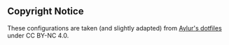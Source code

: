 ## Copyright Notice

These configurations are taken (and slightly adapted) from [Aylur's dotfiles](https://github.com/Aylur/dotfiles) under CC BY-NC 4.0.

